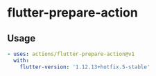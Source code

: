 # flutter-prepare-action

## Usage

```yaml
- uses: actions/flutter-prepare-action@v1
  with:
    flutter-version: '1.12.13+hotfix.5-stable'
```